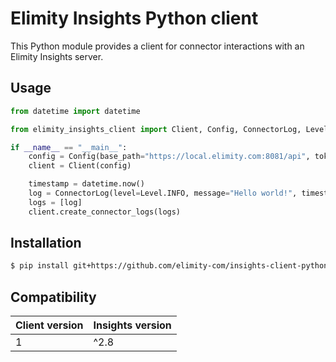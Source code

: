 # Elimity Insights Python client

This Python module provides a client for connector interactions with an Elimity
Insights server.

## Usage

```python
from datetime import datetime

from elimity_insights_client import Client, Config, ConnectorLog, Level

if __name__ == "__main__":
    config = Config(base_path="https://local.elimity.com:8081/api", token="token")
    client = Client(config)

    timestamp = datetime.now()
    log = ConnectorLog(level=Level.INFO, message="Hello world!", timestamp=timestamp)
    logs = [log]
    client.create_connector_logs(logs)
```

## Installation

```sh
$ pip install git+https://github.com/elimity-com/insights-client-python.git
```

## Compatibility

| Client version | Insights version |
| -------------- | ---------------- |
| 1              | ^2.8             |
